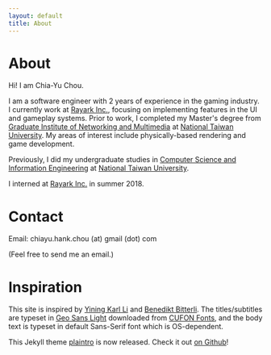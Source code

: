 ```yaml
---
layout: default
title: About
---
```


# About
Hi! I am Chia-Yu Chou.

I am a software engineer with 2 years of experience in the gaming industry. I currently work at [Rayark Inc.](https://www.rayark.com/en/), focusing on implementing features in the UI and gameplay systems. Prior to work, I completed my Master's degree from [Graduate Institute of Networking and Multimedia](https://www.inm.ntu.edu.tw/main.php) at [National Taiwan University](https://www.ntu.edu.tw/english/). My areas of interest include physically-based rendering and game development.

Previously, I did my undergraduate studies in [Computer Science and Information Engineering](https://www.csie.ntu.edu.tw/) at [National Taiwan University](https://www.ntu.edu.tw/english/). 

I interned at [Rayark Inc.](https://www.rayark.com/en/) in summer 2018.

# Contact
Email: chiayu.hank.chou (at) gmail (dot) com

(Feel free to send me an email.)

# Inspiration
This site is inspired by [Yining Karl Li](https://www.yiningkarlli.com/) and [Benedikt Bitterli](https://benedikt-bitterli.me/). The titles/subtitles are typeset in [Geo Sans Light](https://www.cufonfonts.com/font/geo-sans-light/) downloaded from [CUFON Fonts](https://www.cufonfonts.com/), and the body text is typeset in default Sans-Serif font which is OS-dependent.

This Jekyll theme [plaintro](https://github.com/xh5a5n6k6/plaintro/) is now released. Check it out [on Github](https://github.com/xh5a5n6k6/plaintro/)!